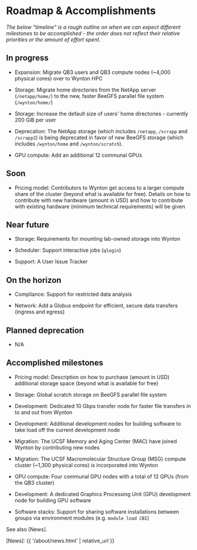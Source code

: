 # Roadmap & Accomplishments

_The below "timeline" is a rough outline on when we can expect different milestones to be accomplished - the order does not reflect their relative priorities or the amount of effort spent_.


## In progress

* Expansion: Migrate QB3 users and QB3 compute nodes (~4,000 physical cores) over to Wynton HPC

* Storage: Migrate home directories from the NetApp server (`/netapp/home/`) to the new, faster BeeGFS parallel file system (`/wynton/home/`)

* Storage: Increase the default size of users' home directories - currently 200 GiB per user

* Deprecation: The NetApp storage (which includes `/netapp`, `/scrapp` and `/scrapp2`) is being deprecated in favor of new BeeGFS storage (which includes `/wynton/home` and `/wynton/scratch`).

* GPU compute: Add an additional 12 communal GPUs


## Soon

* Pricing model: Contributors to Wynton get access to a larger compute share of the cluster (beyond what is available for free).  Details on how to contribute with new hardware (amount in USD) and how to contribute with existing hardware (minimum technical requirements) will be given


## Near future

* Storage: Requirements for mounting lab-owned storage into Wynton

* Scheduler: Support interactive jobs (`qlogin`)

* Support: A User Issue Tracker


## On the horizon

* Compliance: Support for restricted data analysis

* Network: Add a Globus endpoint for efficient, secure data transfers (ingress and egress)


## Planned deprecation

* N/A


## Accomplished milestones

* Pricing model: Description on how to purchase (amount in USD) additional storage space (beyond what is available for free)

* Storage: Global scratch storage on BeeGFS parallel file system

* Development: Dedicated 10 Gbps transfer node for faster file transfers in to and out from Wynton

* Development: Additional development nodes for building software to take load off the current development node

* Migration: The UCSF Memory and Aging Center (MAC) have joined Wynton by contributing new nodes

* Migration: The UCSF Macromolecular Structure Group (MSG) compute cluster (~1,300 physical cores) is incorporated into Wynton

* GPU compute: Four communal GPU nodes with a total of 12 GPUs (from the QB3 cluster)

* Development: A dedicated Graphics Processing Unit (GPU) development node for building GPU software

* Software stacks: Support for sharing software installations between groups via environment modules (e.g. `module load CBI`)


See also [News].



[QB3]: https://salilab.org/qb3cluster/
[BeeGFS]: https://www.beegfs.io/
[Globus]: https://www.globus.org/
[News]: {{ '/about/news.html' | relative_url }}
